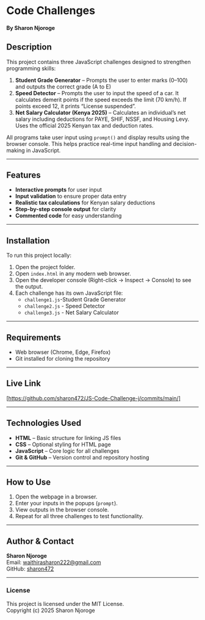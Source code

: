 #  Code Challenges

#### By Sharon Njoroge

## Description
This project contains three JavaScript challenges designed to strengthen programming skills:

1. **Student Grade Generator** – Prompts the user to enter marks (0–100) and outputs the correct grade (A to E)  
2. **Speed Detector** – Prompts the user to input the speed of a car. It calculates demerit points if the speed exceeds the limit (70 km/h). If points exceed 12, it prints “License suspended”.  
3. **Net Salary Calculator (Kenya 2025)** – Calculates an individual’s net salary including deductions for PAYE, SHIF, NSSF, and Housing Levy. Uses the official 2025 Kenyan tax and deduction rates.

All programs take user input using `prompt()` and display results using the browser console. This helps practice real-time input handling and decision-making in JavaScript.

---

## Features
- **Interactive prompts** for user input  
- **Input validation** to ensure proper data entry  
- **Realistic tax calculations** for Kenyan salary deductions  
- **Step-by-step console output** for clarity  
- **Commented code** for easy understanding  

---

## Installation
To run this project locally:

1. Open the project folder.  
2. Open `index.html` in any modern web browser.  
3. Open the developer console (Right-click → Inspect → Console) to see the output.  
4. Each challenge has its own JavaScript file:
   - `challenge1.js`-Student Grade Generator  
   - `challenge2.js` - Speed Detector  
   - `challenge3.js` - Net Salary Calculator  

---

## Requirements
- Web browser (Chrome, Edge, Firefox)  
- Git installed for cloning the repository  

---

## Live Link
[https://github.com/sharon472/JS-Code-Challenge-j/commits/main/]

---

## Technologies Used
- **HTML** – Basic structure for linking JS files  
- **CSS** – Optional styling for HTML page  
- **JavaScript** – Core logic for all challenges  
- **Git & GitHub** – Version control and repository hosting  

---

## How to Use
1. Open the webpage in a browser.  
2. Enter your inputs in the popups (`prompt`).  
3. View outputs in the browser console.  
4. Repeat for all three challenges to test functionality.  

---

## Author & Contact
**Sharon Njoroge**  
Email: waithirasharon222@gmail.com  
GitHub: [sharon472](https://github.com/sharon472)  

---

### License
This project is licensed under the MIT License.  
Copyright (c) 2025 Sharon Njoroge


